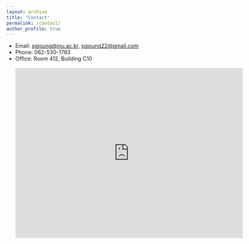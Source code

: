 ```yaml
---
layout: archive
title: "Contact"
permalink: /contact/
author_profile: true
---
```

- Email: sgjoung@jnu.ac.kr, sgjoung22@gmail.com
- Phone: 062-530-1783
- Office: Room 412, Building C10<br /><br /> <iframe src="https://www.google.com/maps/embed?pb=!1m18!1m12!1m3!1d26088.62079674884!2d126.87209627431642!3d35.17961840000001!2m3!1f0!2f0!3f0!3m2!1i1024!2i768!4f13.1!3m3!1m2!1s0x35718c559d8965f1%3A0xbd84d850cf186ddf!2z7KCE64Ko64yA7ZWZ6rWQIOqzteuMgCAx7Zi46rSAIEHrj5k!5e0!3m2!1sen!2skr!4v1687842706900!5m2!1sen!2skr" width="600" height="450" style="border:0;" allowfullscreen="" loading="lazy" referrerpolicy="no-referrer-when-downgrade"></iframe>
